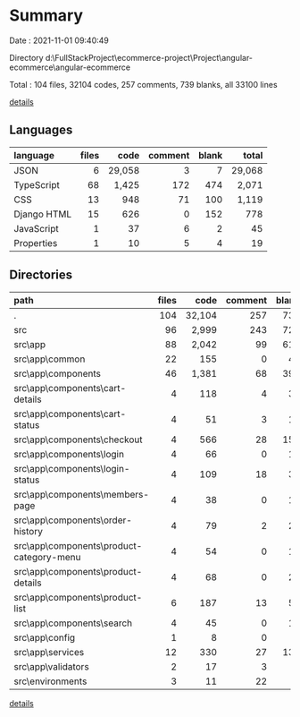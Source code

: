 # Summary

Date : 2021-11-01 09:40:49

Directory d:\FullStackProject\ecommerce-project\Project\angular-ecommerce\angular-ecommerce

Total : 104 files,  32104 codes, 257 comments, 739 blanks, all 33100 lines

[details](details.md)

## Languages
| language | files | code | comment | blank | total |
| :--- | ---: | ---: | ---: | ---: | ---: |
| JSON | 6 | 29,058 | 3 | 7 | 29,068 |
| TypeScript | 68 | 1,425 | 172 | 474 | 2,071 |
| CSS | 13 | 948 | 71 | 100 | 1,119 |
| Django HTML | 15 | 626 | 0 | 152 | 778 |
| JavaScript | 1 | 37 | 6 | 2 | 45 |
| Properties | 1 | 10 | 5 | 4 | 19 |

## Directories
| path | files | code | comment | blank | total |
| :--- | ---: | ---: | ---: | ---: | ---: |
| . | 104 | 32,104 | 257 | 739 | 33,100 |
| src | 96 | 2,999 | 243 | 726 | 3,968 |
| src\app | 88 | 2,042 | 99 | 617 | 2,758 |
| src\app\common | 22 | 155 | 0 | 47 | 202 |
| src\app\components | 46 | 1,381 | 68 | 395 | 1,844 |
| src\app\components\cart-details | 4 | 118 | 4 | 31 | 153 |
| src\app\components\cart-status | 4 | 51 | 3 | 15 | 69 |
| src\app\components\checkout | 4 | 566 | 28 | 151 | 745 |
| src\app\components\login | 4 | 66 | 0 | 16 | 82 |
| src\app\components\login-status | 4 | 109 | 18 | 31 | 158 |
| src\app\components\members-page | 4 | 38 | 0 | 16 | 54 |
| src\app\components\order-history | 4 | 79 | 2 | 23 | 104 |
| src\app\components\product-category-menu | 4 | 54 | 0 | 16 | 70 |
| src\app\components\product-details | 4 | 68 | 0 | 25 | 93 |
| src\app\components\product-list | 6 | 187 | 13 | 56 | 256 |
| src\app\components\search | 4 | 45 | 0 | 15 | 60 |
| src\app\config | 1 | 8 | 0 | 3 | 11 |
| src\app\services | 12 | 330 | 27 | 135 | 492 |
| src\app\validators | 2 | 17 | 3 | 8 | 28 |
| src\environments | 3 | 11 | 22 | 7 | 40 |

[details](details.md)